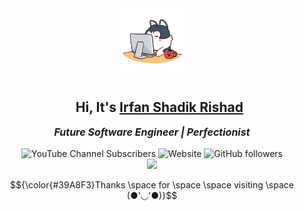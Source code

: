 <div align="center">
<img src="./images/angry_programmer.gif" style="width: 100px" draggable="false">
 <div id="user-content-toc">
  <ul>
    <summary><h2 style="display: inline-block;">Hi, It's <a href="https://irfanshadikrishad.github.io">Irfan Shadik Rishad</a></h2></summary>
  </ul>
</div>
<b><i><p style="font-size: 1rem; margin-top: -15px">Future Software Engineer | Perfectionist</p></i></b>
<img alt="YouTube Channel Subscribers" src="https://img.shields.io/youtube/channel/subscribers/UCyv-8tjvvMctkIlljjw9Gfg?style=for-the-badge" draggable="false"> <img alt="Website" src="https://img.shields.io/website?down_color=lightgrey&down_message=down&label=irfanshadikrishad.github.io&style=for-the-badge&up_color=green&up_message=up&url=https%3A%2F%2Firfanshadikrishad.github.io" draggable="false"> <img alt="GitHub followers" src="https://img.shields.io/github/followers/irfanshadikrishad?style=for-the-badge" draggable="false"><br>
<img src="https://streak-stats.demolab.com/?user=irfanshadikrishad&theme=transparent&hide_border=true" draggable="false">

$${\color{#39A8F3}Thanks \space for \space \space visiting \space (●'◡'●)}$$

</div>
